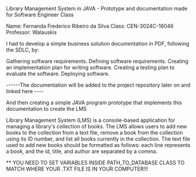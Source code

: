 Library Management System in JAVA - Prototype and documentation made for Software Engineer Class

Name: Fernanda Frederico Ribeiro da Silva
Class: CEN-3024C-16046
Professor: Walauskis

I had to develop a simple business solution documentation in PDF, following the SDLC, by:

Gathering software requirements.
Defining software requirements.
Creating an implementation plan for writing software.
Creating a testing plan to evaluate the software.
Deploying software.

------The documentation will be added to the project repository later on and linked here ----

And then creating a simple JAVA program prototype that implements this documentation to create the LMS

Library Management System (LMS) is a console-based application for managing a library's collection of books.
The LMS allows users to add new books to the collection from a text file, remove a book from the collection using its ID number,
and list all books currently in the collection.
The text file used to add new books should be formatted as follows: each line represents a book, and the id, title, and author are separated by a comma.

** YOU NEED TO SET VARIABLES INSIDE PATH_TO_DATABASE CLASS TO MATCH WHERE YOUR .TXT FILE IS IN YOUR COMPUTER!!!